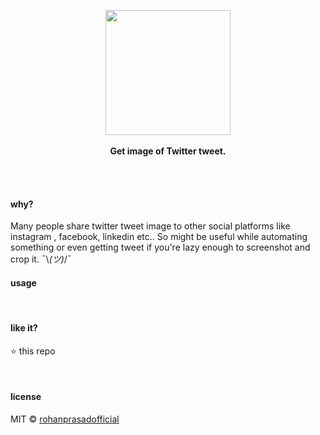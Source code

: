 <p align="center">
  <img src="" height="200px"/>
  <br><br>
  <b>Get image of Twitter tweet.</b>
  <br><br>
</p>

&nbsp;

#### why?

Many people share twitter tweet image to other social platforms like instagram , facebook, linkedin etc..
So might be useful while automating something or even getting tweet if you're lazy enough to screenshot and crop it.
¯\\_(ツ)_/¯

#### usage

<!--
Deploy this repo to [vercel](https://vercel.com/).

URL `https://your-deployment.vercel.app/{username}` returns a png -->

&nbsp;

#### like it?

:star: this repo

&nbsp;

#### license

MIT © [rohanprasadofficial](https://github.com/rohanprasadofficial)
